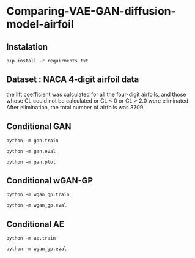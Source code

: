 # Comparing-VAE-GAN-diffusion-model-airfoil

## Instalation

```pip install -r requirments.txt```

## Dataset : NACA 4-digit airfoil data

the lift coefficient was calculated for all the four-digit airfoils, and those whose CL could not be calculated or CL < 0 or CL > 2.0 were eliminated. After elimination, the total number of airfoils was 3709.

##  Conditional GAN

```python -m gan.train```

```python -m gan.eval```

```python -m gan.plot```

##  Conditional wGAN-GP

```python -m wgan_gp.train```

```python -m wgan_gp.eval```

##  Conditional AE

```python -m ae.train```

```python -m wgan_gp.eval```